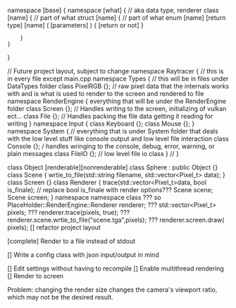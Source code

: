 namespace [base] {
	namespace [what] { // aka data type, renderer
		class [name] { // part of what
		struct [name] { // part of what
		enum [name]
		[return type] [name] ( [parameters] ) { [return or not] }
		 
		}
	}
}

// Future project layout, subject to change
namespace Raytracer { // this is in every file except main.cpp
	namespace Types { // this will be in files under DataTypes folder
		class PixelRGB {}; // raw pixel data that the internals works with and is what is used to render to the screen and rendered to file
	namespace RenderEngine { everything that will be under the RenderEngine folder
		class Screen  {}; // Handles writing to the screen, initializing of vulkan ect...
		class File {}; // Handles packing the file data getting it reading for writing
	}
	namespace Input {
		class Keyboard {};
		class Mouse {};
	}
	namespace System { // everything that is under System folder that deals with the low level stuff like console output and low level file interaction
		class Console {}; / handles wringing to the console, debug, error, warning, or plain messages
		class FileIO {}; // low level file io class
 } // 
}

class Object [renderable][nonrenderable]
class Sphere : public Object {}
class Scene {
	wrtie_to_file(std::string filename, std::vector<Pixel_t> data);
}
class Screen {}
class Renderer {
	trace(std::vector<Pixel_t>data, bool is_finale); // replace bool is_finale with render options???
	Scene scene;
	Scene screen;
}
			 namespace		namespace			class
??? so PlaceHolder::RenderEngine::Renderer renderer;
??? std::vector<Pixel_t> pixels;
??? renderer.trace(pixels, true);
??? renderer.scene.wrtie_to_file("scene.tga",pixels);
??? renderer.screen.draw( pixels);
[] refactor project layout

[complete]  Render to a file instead of stdout

[] Write a config class with json input/output in mind

[] Edit settings without having to recompile
[] Enable multithread rendering
[] Render to screen

Problem: changing the render size changes the camera's viewport ratio, which may not be the desired result.
